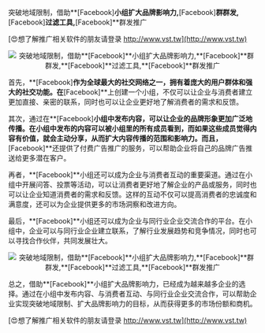 突破地域限制，借助**[Facebook]**小组扩大品牌影响力,**[Facebook]**群群发,**[Facebook]**过滤工具,**[Facebook]**群发推广

[😍想了解推广相关软件的朋友请登录 http://www.vst.tw](http://www.vst.tw)

 <center><img src="https://vst.tw/MP4/tuiguang/png/2.png" alt="突破地域限制，借助**[Facebook]**小组扩大品牌影响力,**[Facebook]**群群发,**[Facebook]**过滤工具,**[Facebook]**群发推广"></center>

首先，**[Facebook]**作为全球最大的社交网络之一，拥有着庞大的用户群体和强大的社交功能。在**[Facebook]**上创建一个小组，不仅可以让企业与消费者建立更加直接、亲密的联系，同时也可以让企业更好地了解消费者的需求和反馈。

其次，通过在**[Facebook]**小组中发布内容，可以让企业的品牌形象更加广泛地传播。在小组中发布的内容可以被小组里的所有成员看到，而如果这些成员觉得内容有价值，就会主动分享，从而扩大内容传播的范围和影响力。而且，**[Facebook]**还提供了付费广告推广的服务，可以帮助企业将自己的品牌广告推送给更多潜在客户。

再者，**[Facebook]**小组还可以成为企业与消费者互动的重要渠道。通过在小组中开展问答、投票等活动，可以让消费者更好地了解企业的产品或服务，同时也可以让企业知道消费者的需求和反馈。这样的互动不仅可以提高消费者的忠诚度和满意度，还可以为企业提供更多的市场洞察和改进方向。

最后，**[Facebook]**小组还可以成为企业与同行业企业交流合作的平台。在小组中，企业可以与同行业企业建立联系，了解行业发展趋势和竞争情况，同时也可以寻找合作伙伴，共同发展壮大。

 <center><img src="https://vst.tw/MP4/tuiguang/png/3.png" alt="突破地域限制，借助**[Facebook]**小组扩大品牌影响力,**[Facebook]**群群发,**[Facebook]**过滤工具,**[Facebook]**群发推广"></center>

总之，借助**[Facebook]**小组扩大品牌影响力，已经成为越来越多企业的选择。通过在小组中发布内容、与消费者互动、与同行业企业交流合作，可以帮助企业实现突破地域限制、扩大品牌影响力的目标，从而获得更多的市场份额和商机。

[😍想了解推广相关软件的朋友请登录 http://www.vst.tw](http://www.vst.tw)



